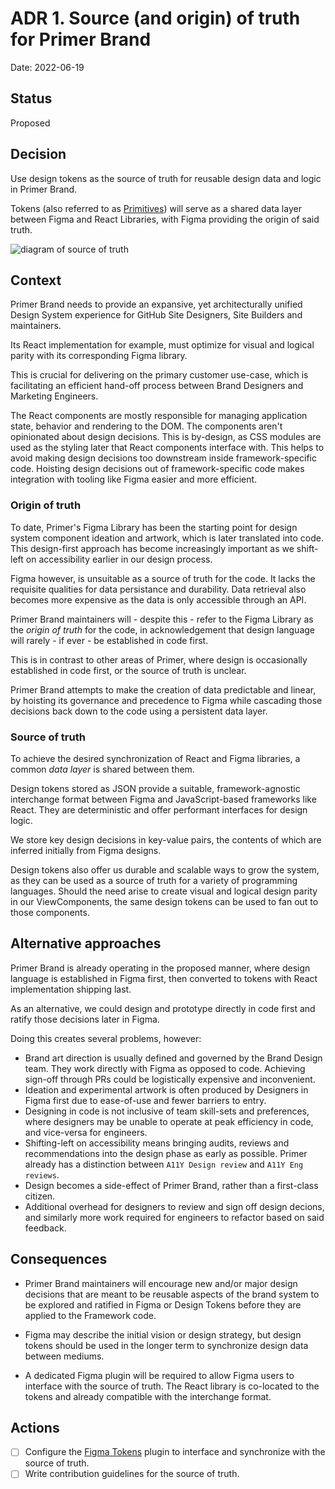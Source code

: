 # ADR 1. Source (and origin) of truth for Primer Brand

Date: 2022-06-19

## Status

Proposed

## Decision

Use design tokens as the source of truth for reusable design data and logic in Primer Brand.

Tokens (also referred to as [Primitives](https://github.com/primer/primitives)) will serve as a shared data layer between Figma and React Libraries, with Figma providing the origin of said truth.

![diagram of source of truth](https://user-images.githubusercontent.com/13340707/174588236-91fc9ea3-71e8-4780-b5aa-8d74a583e624.jpg)

## Context

Primer Brand needs to provide an expansive, yet architecturally unified Design System experience for GitHub Site Designers, Site Builders and maintainers.

Its React implementation for example, must optimize for visual and logical parity with its corresponding Figma library.

This is crucial for delivering on the primary customer use-case, which is facilitating an efficient hand-off process between Brand Designers and Marketing Engineers.

The React components are mostly responsible for managing application state, behavior and rendering to the DOM. The components aren't opinionated about design decisions. This is by-design, as CSS modules are used as the styling later that React components interface with. This helps to avoid making design decisions too downstream inside framework-specific code. Hoisting design decisions out of framework-specific code makes integration with tooling like Figma easier and more efficient.

### Origin of truth

To date, Primer's Figma Library has been the starting point for design system component ideation and artwork, which is later translated into code. This design-first approach has become increasingly important as we shift-left on accessibility earlier in our design process.

Figma however, is unsuitable as a source of truth for the code. It lacks the requisite qualities for data persistance and durability. Data retrieval also becomes more expensive as the data is only accessible through an API.

Primer Brand maintainers will - despite this - refer to the Figma Library as the _origin of truth_ for the code, in acknowledgement that design language will rarely - if ever - be established in code first.

This is in contrast to other areas of Primer, where design is occasionally established in code first, or the source of truth is unclear.

Primer Brand attempts to make the creation of data predictable and linear, by hoisting its governance and precedence to Figma while cascading those decisions back down to the code using a persistent data layer.

### Source of truth

To achieve the desired synchronization of React and Figma libraries, a common _data layer_ is shared between them.

Design tokens stored as JSON provide a suitable, framework-agnostic interchange format between Figma and JavaScript-based frameworks like React. They are deterministic and offer performant interfaces for design logic.

We store key design decisions in key-value pairs, the contents of which are inferred initially from Figma designs.

Design tokens also offer us durable and scalable ways to grow the system, as they can be used as a source of truth for a variety of programming languages. Should the need arise to create visual and logical design parity in our ViewComponents, the same design tokens can be used to fan out to those components.

## Alternative approaches

Primer Brand is already operating in the proposed manner, where design language is established in Figma first, then converted to tokens with React implementation shipping last.

As an alternative, we could design and prototype directly in code first and ratify those decisions later in Figma.

Doing this creates several problems, however:

- Brand art direction is usually defined and governed by the Brand Design team. They work directly with Figma as opposed to code. Achieving sign-off through PRs could be logistically expensive and inconvenient.
- Ideation and experimental artwork is often produced by Designers in Figma first due to ease-of-use and fewer barriers to entry.
- Designing in code is not inclusive of team skill-sets and preferences, where designers may be unable to operate at peak efficiency in code, and vice-versa for engineers.
- Shifting-left on accessibility means bringing audits, reviews and recommendations into the design phase as early as possible. Primer already has a distinction between `A11Y Design review` and `A11Y Eng reviews`.
- Design becomes a side-effect of Primer Brand, rather than a first-class citizen.
- Additional overhead for designers to review and sign off design decions, and similarly more work required for engineers to refactor based on said feedback.

## Consequences

- Primer Brand maintainers will encourage new and/or major design decisions that are meant to be reusable aspects of the brand system to be explored and ratified in Figma or Design Tokens before they are applied to the Framework code.

- Figma may describe the initial vision or design strategy, but design tokens should be used in the longer term to synchronize design data between mediums.

- A dedicated Figma plugin will be required to allow Figma users to interface with the source of truth. The React library is co-located to the tokens and already compatible with the interchange format.

## Actions

- [ ] Configure the [Figma Tokens](https://www.figma.com/community/plugin/843461159747178978/Figma-Tokens) plugin to interface and synchronize with the source of truth.
- [ ] Write contribution guidelines for the source of truth.
